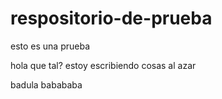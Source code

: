 # respositorio-de-prueba
esto es una prueba

hola que tal?
estoy escribiendo cosas al azar

badula babababa
